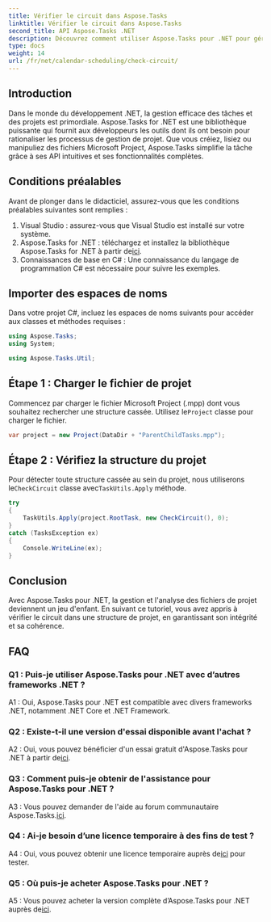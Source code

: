 ```yaml
---
title: Vérifier le circuit dans Aspose.Tasks
linktitle: Vérifier le circuit dans Aspose.Tasks
second_title: API Aspose.Tasks .NET
description: Découvrez comment utiliser Aspose.Tasks pour .NET pour gérer et analyser efficacement les fichiers de projet en C#.
type: docs
weight: 14
url: /fr/net/calendar-scheduling/check-circuit/
---
```

## Introduction

Dans le monde du développement .NET, la gestion efficace des tâches et des projets est primordiale. Aspose.Tasks for .NET est une bibliothèque puissante qui fournit aux développeurs les outils dont ils ont besoin pour rationaliser les processus de gestion de projet. Que vous créiez, lisiez ou manipuliez des fichiers Microsoft Project, Aspose.Tasks simplifie la tâche grâce à ses API intuitives et ses fonctionnalités complètes.

## Conditions préalables

Avant de plonger dans le didacticiel, assurez-vous que les conditions préalables suivantes sont remplies :

1. Visual Studio : assurez-vous que Visual Studio est installé sur votre système.
2.  Aspose.Tasks for .NET : téléchargez et installez la bibliothèque Aspose.Tasks for .NET à partir de[ici](https://releases.aspose.com/tasks/net/).
3. Connaissances de base en C# : Une connaissance du langage de programmation C# est nécessaire pour suivre les exemples.

## Importer des espaces de noms

Dans votre projet C#, incluez les espaces de noms suivants pour accéder aux classes et méthodes requises :

```csharp
using Aspose.Tasks;
using System;

using Aspose.Tasks.Util;

```

## Étape 1 : Charger le fichier de projet

 Commencez par charger le fichier Microsoft Project (.mpp) dont vous souhaitez rechercher une structure cassée. Utilisez le`Project` classe pour charger le fichier.

```csharp
var project = new Project(DataDir + "ParentChildTasks.mpp");
```

## Étape 2 : Vérifiez la structure du projet

 Pour détecter toute structure cassée au sein du projet, nous utiliserons le`CheckCircuit` classe avec`TaskUtils.Apply` méthode.

```csharp
try
{
    TaskUtils.Apply(project.RootTask, new CheckCircuit(), 0);
}
catch (TasksException ex)
{
    Console.WriteLine(ex);
}
```

## Conclusion

Avec Aspose.Tasks pour .NET, la gestion et l'analyse des fichiers de projet deviennent un jeu d'enfant. En suivant ce tutoriel, vous avez appris à vérifier le circuit dans une structure de projet, en garantissant son intégrité et sa cohérence.

## FAQ

### Q1 : Puis-je utiliser Aspose.Tasks pour .NET avec d’autres frameworks .NET ?

A1 : Oui, Aspose.Tasks pour .NET est compatible avec divers frameworks .NET, notamment .NET Core et .NET Framework.

### Q2 : Existe-t-il une version d'essai disponible avant l'achat ?

 A2 : Oui, vous pouvez bénéficier d'un essai gratuit d'Aspose.Tasks pour .NET à partir de[ici](https://releases.aspose.com/).

### Q3 : Comment puis-je obtenir de l'assistance pour Aspose.Tasks pour .NET ?

A3 : Vous pouvez demander de l'aide au forum communautaire Aspose.Tasks.[ici](https://forum.aspose.com/c/tasks/15).

### Q4 : Ai-je besoin d’une licence temporaire à des fins de test ?

 A4 : Oui, vous pouvez obtenir une licence temporaire auprès de[ici](https://purchase.aspose.com/temporary-license/) pour tester.

### Q5 : Où puis-je acheter Aspose.Tasks pour .NET ?

 A5 : Vous pouvez acheter la version complète d’Aspose.Tasks pour .NET auprès de[ici](https://purchase.aspose.com/buy).